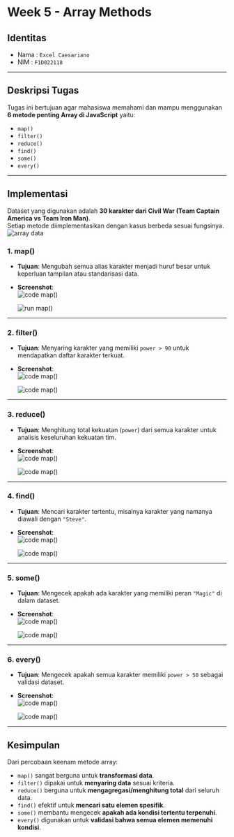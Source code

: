 # Week 5 - Array Methods

## Identitas
- Nama : `Excel Caesariano`
- NIM  : `F1D022118`

---

## Deskripsi Tugas
Tugas ini bertujuan agar mahasiswa memahami dan mampu menggunakan **6 metode penting Array di JavaScript** yaitu:
- `map()`
- `filter()`
- `reduce()`
- `find()`
- `some()`
- `every()`

---

## Implementasi
Dataset yang digunakan adalah **30 karakter dari Civil War (Team Captain America vs Team Iron Man)**.  
Setiap metode diimplementasikan dengan kasus berbeda sesuai fungsinya.
![array data](screenshots/array_data.png)

### 1. map()
- **Tujuan**: Mengubah semua alias karakter menjadi huruf besar untuk keperluan tampilan atau standarisasi data.
- **Screenshot**:  
  ![code map()](screenshots/1_map_code.png)

  ![run map()](screenshots/1_map_run.png)

---

### 2. filter()
- **Tujuan**: Menyaring karakter yang memiliki `power > 90` untuk mendapatkan daftar karakter terkuat.
- **Screenshot**:  
  ![code map()](screenshots/2_filter_code.png)
  
  ![code map()](screenshots/2_filter_run.png)

---

### 3. reduce()
- **Tujuan**: Menghitung total kekuatan (`power`) dari semua karakter untuk analisis keseluruhan kekuatan tim.
- **Screenshot**:  
  ![code map()](screenshots/3_reduce_code.png)
  
  ![code map()](screenshots/3_reduce_run.png)

---

### 4. find()
- **Tujuan**: Mencari karakter tertentu, misalnya karakter yang namanya diawali dengan `"Steve"`.
- **Screenshot**:  
  ![code map()](screenshots/4_find_code.png)
  
  ![code map()](screenshots/4_find_run.png)

---

### 5. some()
- **Tujuan**: Mengecek apakah ada karakter yang memiliki peran `"Magic"` di dalam dataset.
- **Screenshot**:  
  ![code map()](screenshots/5_some_code.png)
  
  ![code map()](screenshots/5_some_run.png)

---

### 6. every()
- **Tujuan**: Mengecek apakah semua karakter memiliki `power > 50` sebagai validasi dataset.
- **Screenshot**:  
  ![code map()](screenshots/6_every_code.png)
  
  ![code map()](screenshots/6_every_run.png)

---

## Kesimpulan
Dari percobaan keenam metode array:
- `map()` sangat berguna untuk **transformasi data**.
- `filter()` dipakai untuk **menyaring data** sesuai kriteria.
- `reduce()` berguna untuk **mengagregasi/menghitung total** dari seluruh data.
- `find()` efektif untuk **mencari satu elemen spesifik**.
- `some()` membantu mengecek **apakah ada kondisi tertentu terpenuhi**.
- `every()` digunakan untuk **validasi bahwa semua elemen memenuhi kondisi**.